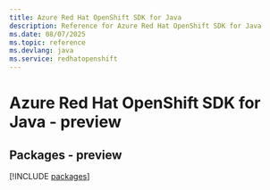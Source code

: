 ```yaml
---
title: Azure Red Hat OpenShift SDK for Java
description: Reference for Azure Red Hat OpenShift SDK for Java
ms.date: 08/07/2025
ms.topic: reference
ms.devlang: java
ms.service: redhatopenshift
---
```

# Azure Red Hat OpenShift SDK for Java - preview
## Packages - preview
[!INCLUDE [packages](red-hat-openshift-index.md)]